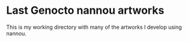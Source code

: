 # Last Genocto nannou artworks

This is my working directory with many of the artworks I develop using nannou.
